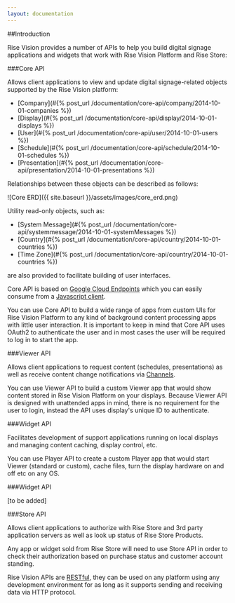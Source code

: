 ```yaml
---
layout: documentation
---
```

##Introduction

Rise Vision provides a number of APIs to help you build digital signage applications and widgets that work with Rise Vision Platform and Rise Store:

###Core API

Allows client applications to view and update digital signage-related objects supported by the Rise Vision platform:

- [Company](#{% post_url /documentation/core-api/company/2014-10-01-companies %})
- [Display](#{% post_url /documentation/core-api/display/2014-10-01-displays %})
- [User](#{% post_url /documentation/core-api/user/2014-10-01-users %})
- [Schedule](#{% post_url /documentation/core-api/schedule/2014-10-01-schedules %})
- [Presentation](#{% post_url /documentation/core-api/presentation/2014-10-01-presentations %})
  
Relationships between these objects can be described as follows:

![Core ERD]({{ site.baseurl }}/assets/images/core_erd.png)

Utility read-only objects, such as:

- [System Message](#{% post_url /documentation/core-api/systemmessage/2014-10-01-systemMessages %})
- [Country](#{% post_url /documentation/core-api/country/2014-10-01-countries %})
- [Time Zone](#{% post_url /documentation/core-api/country/2014-10-01-countries %})

are also provided to facilitate building of user interfaces.

Core API is based on [Google Cloud Endpoints](https://cloud.google.com/appengine/docs/java/endpoints/) which you can easily consume from a [Javascript client](https://cloud.google.com/appengine/docs/java/endpoints/consume_js).  
  
You can use Core API to build a wide range of apps from custom UIs for Rise Vision Platform to any kind of background content processing apps with little user interaction.
It is important to keep in mind that Core API uses OAuth2 to authenticate the user and in most cases the user will be required to log in to start the app.     

###Viewer API

Allows client applications to request content (schedules, presentations) as well as receive content change notifications via [Channels](https://cloud.google.com/appengine/docs/java/channel/).

You can use Viewer API to build a custom Viewer app that would show content stored in Rise Vision Platform on your displays. 
Because Viewer API is designed with unattended apps in mind, there is no requirement for the user to login, instead the API uses display's unique ID to authenticate. 

###Widget API

Facilitates development of support applications running on local displays and managing content caching, display control, etc.

You can use Player API to create a custom Player app that would start Viewer (standard or custom), cache files, turn the display hardware on and off etc on any OS.

###Widget API


[to be added]


###Store API

Allows client applications to authorize with Rise Store and 3rd party application servers as well as look up status of Rise Store Products.

Any app or widget sold from Rise Store will need to use Store API in order to check their authorization based on purchase status and customer account standing. 


Rise Vision APIs are [RESTful](http://en.wikipedia.org/wiki/Representational_state_transfer), they can be used on any platform using any development environment for as long as it supports sending and receiving data via HTTP protocol. 
